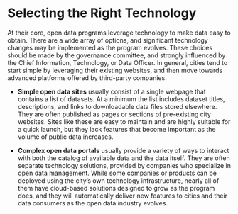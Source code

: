 # Selecting the Right Technology

At their core, open data programs leverage technology to make data easy to obtain. There are a wide array of options, and significant technology changes may be implemented as the program evolves. These choices should be made by the governance committee, and strongly influenced by the Chief Information, Technology, or Data Officer. In general, cities tend to start simple by leveraging their existing websites, and then move towards advanced platforms offered by third-party companies.


* **Simple open data sites** usually consist of a single webpage that contains a list of datasets. At a minimum the list includes dataset titles, descriptions, and links to downloadable data files stored elsewhere. They are often published as pages or sections of pre-existing city websites. Sites like these are easy to maintain and are highly suitable for a quick launch, but they lack features that become important as the volume of public data increases.

* **Complex open data portals** usually provide a variety of ways to interact with both the catalog of available data and the data itself. They are often separate technology solutions, provided by companies who specialize in open data management. While some companies or products can be deployed using the city’s own technology infrastructure, nearly all of them have cloud-based solutions designed to grow as the program does, and they will automatically deliver new features to cities and their data consumers as the open data industry evolves.
